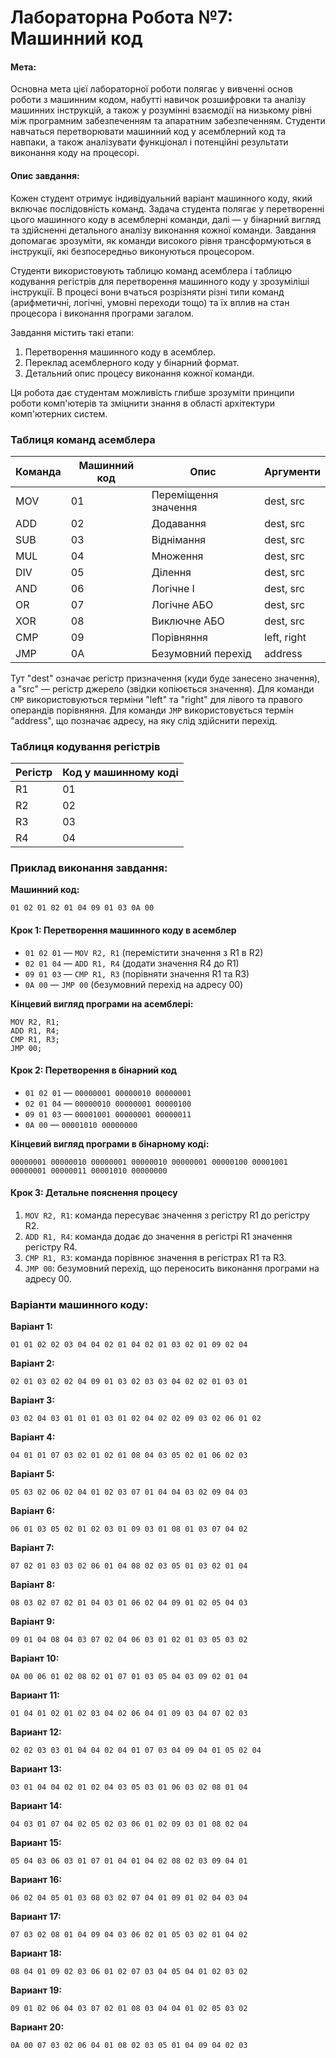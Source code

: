 # Лабораторна Робота №7: Машинний код

#### Мета:

Основна мета цієї лабораторної роботи полягає у вивченні основ роботи з машинним кодом, набутті навичок розшифровки та аналізу машинних інструкцій, а також у розумінні взаємодії на низькому рівні між програмним забезпеченням та апаратним забезпеченням. Студенти навчаться перетворювати машинний код у асемблерний код та навпаки, а також аналізувати функціонал і потенційні результати виконання коду на процесорі.

#### Опис завдання:

Кожен студент отримує індивідуальний варіант машинного коду, який включає послідовність команд. Задача студента полягає у перетворенні цього машинного коду в асемблерні команди, далі — у бінарний вигляд та здійсненні детального аналізу виконання кожної команди. Завдання допомагає зрозуміти, як команди високого рівня трансформуються в інструкції, які безпосередньо виконуються процесором.

Студенти використовують таблицю команд асемблера і таблицю кодування регістрів для перетворення машинного коду у зрозуміліші інструкції. В процесі вони вчаться розрізняти різні типи команд (арифметичні, логічні, умовні переходи тощо) та їх вплив на стан процесора і виконання програми загалом.

Завдання містить такі етапи:

1. Перетворення машинного коду в асемблер.
2. Переклад асемблерного коду у бінарний формат.
3. Детальний опис процесу виконання кожної команди.

Ця робота дає студентам можливість глибше зрозуміти принципи роботи комп'ютерів та зміцнити знання в області архітектури комп'ютерних систем.

### Таблиця команд асемблера

| Команда | Машинний код | Опис                 | Аргументи   |
| ------- | ------------ | -------------------- | ----------- |
| MOV     | 01           | Переміщення значення | dest, src   |
| ADD     | 02           | Додавання            | dest, src   |
| SUB     | 03           | Віднімання           | dest, src   |
| MUL     | 04           | Множення             | dest, src   |
| DIV     | 05           | Ділення              | dest, src   |
| AND     | 06           | Логічне І            | dest, src   |
| OR      | 07           | Логічне АБО          | dest, src   |
| XOR     | 08           | Виключне АБО         | dest, src   |
| CMP     | 09           | Порівняння           | left, right |
| JMP     | 0A           | Безумовний перехід   | address     |

Тут "dest" означає регістр призначення (куди буде занесено значення), а "src" — регістр джерело (звідки копіюється значення). Для команди `CMP` використовуються терміни "left" та "right" для лівого та правого операндів порівняння. Для команди `JMP` використовується термін "address", що позначає адресу, на яку слід здійснити перехід.

### Таблиця кодування регістрів

| Регістр | Код у машинному коді |
| ------- | -------------------- |
| R1      | 01                   |
| R2      | 02                   |
| R3      | 03                   |
| R4      | 04                   |

### Приклад виконання завдання:

**Машинний код:**

```
01 02 01 02 01 04 09 01 03 0A 00
```

#### Крок 1: Перетворення машинного коду в асемблер

- `01 02 01` — `MOV R2, R1` (перемістити значення з R1 в R2)
- `02 01 04` — `ADD R1, R4` (додати значення R4 до R1)
- `09 01 03` — `CMP R1, R3` (порівняти значення R1 та R3)
- `0A 00` — `JMP 00` (безумовний перехід на адресу 00)

**Кінцевий вигляд програми на асемблері:**

```assembly
MOV R2, R1;
ADD R1, R4;
CMP R1, R3;
JMP 00;
```

#### Крок 2: Перетворення в бінарний код

- `01 02 01` — `00000001 00000010 00000001`
- `02 01 04` — `00000010 00000001 00000100`
- `09 01 03` — `00001001 00000001 00000011`
- `0A 00` — `00001010 00000000`

**Кінцевий вигляд програми в бінарному коді:**

`00000001 00000010 00000001 00000010 00000001 00000100 00001001 00000001 00000011 00001010 00000000`

#### Крок 3: Детальне пояснення процесу

1. `MOV R2, R1`: команда пересуває значення з регістру R1 до регістру R2.
2. `ADD R1, R4`: команда додає до значення в регістрі R1 значення регістру R4.
3. `CMP R1, R3`: команда порівнює значення в регістрах R1 та R3.
4. `JMP 00`: безумовний перехід, що переносить виконання програми на адресу 00.



### Варіанти машинного коду:

**Варіант 1:**

```
01 01 02 02 03 04 04 02 01 04 02 01 03 02 01 09 02 04
```

**Варіант 2:**

```
02 01 03 02 02 04 09 01 03 02 03 03 04 02 02 01 03 01
```

**Варіант 3:**
```
03 02 04 03 01 01 01 03 01 02 04 02 02 09 03 02 06 01 02
```

**Варіант 4:**
```
04 01 01 07 03 02 01 02 01 08 04 03 05 02 01 06 02 03
```

**Варіант 5:**
```
05 03 02 06 02 04 01 02 03 07 01 04 04 03 02 09 04 03
```

**Варіант 6:**
```
06 01 03 05 02 01 02 03 01 09 03 01 08 01 03 07 04 02
```

**Варіант 7:**
```
07 02 01 03 03 02 06 01 04 08 02 03 05 01 03 02 01 04
```

**Варіант 8:**
```
08 03 02 07 02 01 04 03 01 06 02 04 09 01 02 05 04 03
```

**Варіант 9:**
```
09 01 04 08 04 03 07 02 04 06 03 01 02 01 03 05 03 02
```

**Варіант 10:**

```
0A 00 06 01 02 08 02 01 07 01 03 05 04 03 09 02 01 04
```

**Вариант 11:**

```
01 04 01 02 01 02 03 04 02 06 04 01 09 03 04 07 02 03
```

**Вариант 12:**
```
02 02 03 03 01 04 04 02 04 01 07 03 04 09 04 01 05 02 04
```

**Вариант 13:**
```
03 01 04 04 02 01 02 04 03 05 03 01 06 03 02 08 01 04
```

**Вариант 14:**
```
04 03 01 07 04 02 05 02 03 06 01 02 09 03 01 08 02 04
```

**Вариант 15:**
```
05 04 03 06 03 01 07 01 04 01 04 02 08 02 03 09 04 01
```

**Вариант 16:**
```
06 02 04 05 01 03 08 03 02 07 04 01 09 01 02 04 03 04
```

**Вариант 17:**

```
07 03 02 08 01 04 09 04 03 06 02 01 05 03 02 01 04 02
```

**Вариант 18:**
```
08 04 01 09 02 03 06 01 02 07 03 04 05 04 01 02 03 02
```

**Вариант 19:**
```
09 01 02 06 04 03 07 02 01 08 03 04 04 01 02 05 03 02
```

**Вариант 20:**
```
0A 00 07 03 02 06 04 01 08 02 03 05 01 04 09 04 02 03
```
